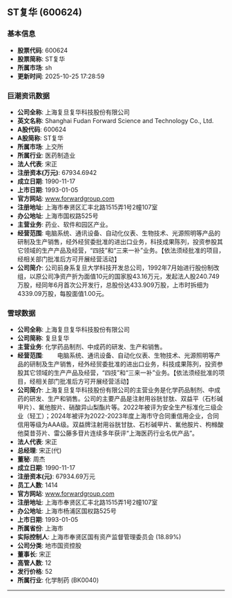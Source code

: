 ## ST复华 (600624)

### 基本信息

- **股票代码**: 600624
- **股票简称**: ST复华
- **所属市场**: sh
- **更新时间**: 2025-10-25 17:28:59

### 巨潮资讯数据

- **公司全称**: 上海复旦复华科技股份有限公司
- **英文名称**: Shanghai Fudan Forward Science and Technology Co., Ltd.
- **A股代码**: 600624
- **A股简称**: ST复华
- **所属市场**: 上交所
- **所属行业**: 医药制造业
- **法人代表**: 宋正
- **注册资本(万元)**: 67934.6942
- **成立日期**: 1990-11-17
- **上市日期**: 1993-01-05
- **官方网站**: www.forwardgroup.com
- **注册地址**: 上海市奉贤区汇丰北路1515弄1号2幢107室
- **办公地址**: 上海市国权路525号
- **主营业务**: 药业、软件和园区产业。
- **经营范围**: 电脑系统、通讯设备、自动化仪表、生物技术、光源照明等产品的研制及生产销售，经外经贸委批准的进出口业务，科技成果陈列，投资参股其它领域的生产产品及经营，“四技”和“三来一补”业务。【依法须经批准的项目，经相关部门批准后方可开展经营活动】
- **公司简介**: 公司前身系复旦大学科技开发总公司，1992年7月始进行股份制改组，以原公司净资产折为面值10元的国家股43.16万元，发起法人股240.749万股，经同年6月首次公开发行，总股份达433.909万股，上市时拆细为4339.09万股，每股面值1.00元。

### 雪球数据

- **公司全称**: 上海复旦复华科技股份有限公司
- **公司简称**: 复旦复华
- **主营业务**: 化学药品制剂、中成药的研发、生产和销售。
- **经营范围**: 　　电脑系统、通讯设备、自动化仪表、生物技术、光源照明等产品的研制及生产销售，经外经贸委批准的进出口业务，科技成果陈列，投资参股其它领域的生产产品及经营，“四技”和“三来一补”业务。【依法须经批准的项目，经相关部门批准后方可开展经营活动】
- **公司简介**: 上海复旦复华科技股份有限公司的主营业务是化学药品制剂、中成药的研发、生产和销售。公司的主要产品是注射用谷胱甘肽、双益平（石杉碱甲片）、氟他胺片、硝酸异山梨酯片等。2022年被评为安全生产标准化三级企业（轻工）；2024年被评为2022-2023年度上海市守合同重信用企业，合同信用等级为AAA级。双益牌注射用谷胱甘肽、石杉碱甲片、氟他胺片、枸橼酸他莫昔芬片、雷公藤多苷片连续多年获评“上海医药行业名优产品”。
- **法人代表**: 宋正
- **总经理**: 宋正(代)
- **董秘**: 周杰
- **成立日期**: 1990-11-17
- **注册资本(元)**: 67934.69万元
- **员工人数**: 1414
- **官方网站**: www.forwardgroup.com
- **注册地址**: 上海市奉贤区汇丰北路1515弄1号2幢107室
- **办公地址**: 上海市杨浦区国权路525号
- **上市日期**: 1993-01-05
- **所属省份**: 上海市
- **实际控制人**: 上海市奉贤区国有资产监督管理委员会 (18.89%)
- **公司分类**: 地市国资控股
- **董事长**: 宋正
- **高管人数**: 12
- **发行价格**: 52
- **所属行业**: 化学制药 (BK0040)

---